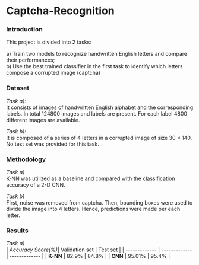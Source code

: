 # Captcha-Recognition

### Introduction 
This project is divided into 2 tasks:  

a) Train two models to recognize handwritten English letters and compare their performances;  
b) Use the best trained classifier in the first task to identify which letters compose a corrupted image (captcha)

### Dataset

*Task a):*  
It consists of images of handwritten English alphabet and the corresponding labels. In total 124800 images and labels are present. 
For each label 4800 different images are available.

*Task b):*  
It is composed of a series of 4 letters in a corrupted image of size 30 × 140. No test set was provided for this task. 

### Methodology

*Task a)*  
K-NN was utilized as a baseline and compared with the classification accuracy of a 2-D CNN.

*Task b)*  
First, noise was removed from captcha. Then, bounding boxes were used to divide the image into 4 letters. 
Hence, predictions were made per each letter. 

### Results 

*Task a)*  
| *Accuracy Score(%)*| Validation set  | Test set |
| ------------- | ------------- | ------------- |
| **K-NN**  | 82.9% | 84.8%  |
| **CNN** | 95.01% | 95.4%  |

